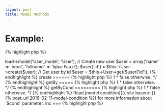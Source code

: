 ```yaml
---
layout: post
title: Model Methods
---
```


Example:
=======

{% highlight php %}
<?php

$this->load->model('User_model', 'User');

// Create new user
$user = array('name' => 'iqbal', 'fullname' => 'Iqbal Fauzi');
$user['id'] = $this->User->create($user);

// Get user by id
$user = $this->User->get($user['id']);
{% endhighlight %}

create
======

{% highlight php %}
<?php
/**
 * Insert new row to the table.
 *
 * @param array row The row to insert.
 *
 * @return integer id The new created id or false
 */
{% endhighlight %}

create_batch
============

{% highlight php %}
<?php
/**
 * Insert multiple rows at once.
 *
 * @param array rows List of the row to insert.
 *
 * @return boolean true on success false otherwise.
 */
{% endhighlight %}

get
===

{% highlight php %}
<?php
/**
 * Get row(s) by id.
 *
 * @param integer|array id The row(s) id.
 * @param integer total Total row to get, default to 1.
 * @param integer page Page number, only if `$total` is not 1 and not true.
 * @param array order field-order pair of the row to order. default id = DESC
 *
 * @return object if $total = [ 1 or true ]
 *         array if $total > 1
 *         false otherwise.
 */
{% endhighlight %}

getBy
=====

{% highlight php %}
<?php
/**
 * Get row(s) by some table field.
 *
 * @param string field The field name.
 * @param mixed|array value The `$field` row(s) value.
 * @param integer total Total row to get, default to 1.
 * @param integer page Page number, only if total is not 1 and not true.
 * @param array order field-order pair of the row to order. default id = DESC
 *
 * @return object if $total = [ 1 or true ]
 *         array if $total > 1
 *         false otherwise.
 */
{% endhighlight %}

getByCond
=========

{% highlight php %}
<?php
/**
 * Get row(s) by condition.
 *
 * @param string field The field name.
 * @param mixed|array value The `$field` row(s) value.
 * @param integer total Total row to get, default to true which mean all.
 * @param integer page Page number, only if total is not 1 and not true.
 * @param array order field-order pair of the row to order. default id = DESC
 *
 * @return object if $total = [ 1 or true ]
 *         array if $total > 1
 *         false otherwise.
 */
{% endhighlight %}

Read [model condition]({{ site.baseurl }}{% post_url 2016-02-11-model-condition %})
for more information about `$cond` parameter.

inc
===

{% highlight php %}
<?php
/**
 * Increase table field by 1 by id.
 *
 * @param integer|array id The row id or list of row id.
 * @param string field The field name to update.
 * @param integer total Total number the field to increase.
 *
 * @return true on success, false otherwise.
 */
{% endhighlight %}

incBy
=====

{% highlight php %}
<?php
/**
 * Increase table field by 1 by table field.
 *
 * @param string where_field The field for condition.
 * @param mixed|array value The row `$where_field` value or list of `$where_field` values.
 * @param string field The field name to update.
 * @param integer total Total number the field to increase.
 *
 * @return true on success, false otherwise.
 */
{% endhighlight %}

incByCond
=========

{% highlight php %}
<?php
/**
 * Increase table field by 1 by conditions
 *
 * @param array cond The conditions.
 * @param string field The field name to update.
 * @param integer total Total number the field to increase.
 *
 * @return true on success, false otherwise.
 */
{% endhighlight %}

Read [model condition]({{ site.baseurl }}{% post_url 2016-02-11-model-condition %})
for more information about `$cond` parameter.

dec
===

{% highlight php %}
<?php
/**
 * Decrease table field by 1 by id.
 *
 * @param integer|array id The row id or list of row id.
 * @param string field The field name to update.
 * @param integer total Total number the field to decrease.
 *
 * @return true on success, false otherwise.
 */
{% endhighlight %}

decBy
=====

{% highlight php %}
<?php
/**
 * Decrease table field by 1 by table field.
 *
 * @param string where_field The field for condition.
 * @param mixed|array value The row `$where_field` value or list of `$where_field` values.
 * @param string field The field name to update.
 * @param integer total Total number the field to decrease.
 *
 * @return true on success, false otherwise.
 */
{% endhighlight %}

decByCond
=========

{% highlight php %}
<?php
/**
 * Decrease table field by 1 by conditions
 *
 * @param array cond The conditions.
 * @param string field The field name to update.
 * @param integer total Total number the field to decrease.
 *
 * @return true on success, false otherwise.
 */
{% endhighlight %}

Read [model condition]({{ site.baseurl }}{% post_url 2016-02-11-model-condition %})
for more information about `$cond` parameter.

set
===

{% highlight php %}
<?php
/**
 * Update table by id.
 *
 * @param integer|array id The row id or list of row id.
 * @param array fields field-value pair of the new row data to update.
 *
 * @return true on success, false otherwise.
 */
{% endhighlight %}

setBy
=====

{% highlight php %}
<?php
/**
 * Update table by table field.
 *
 * @param string field The field name.
 * @param mixed|array value The field value for selection.
 * @param array fields field-value pair of new data to update to table.
 *
 * @return true on success, false otherwise.
 */
{% endhighlight %}

setByCond
=========

{% highlight php %}
<?php
/**
 * Update table by conditions
 *
 * @param array cond The conditions.
 * @param string fields field-value pair of new data to update to table
 *
 * @return true on success, false otherwise.
 */
{% endhighlight %}

Read [model condition]({{ site.baseurl }}{% post_url 2016-02-11-model-condition %})
for more information about `$cond` parameter.

remove
======

{% highlight php %}
<?php
/**
 * Remove row by id.
 *
 * @param integer|array id The row id or list of row id.
 *
 * @return true on success, false otherwise.
 */
{% endhighlight %}

removeBy
========

{% highlight php %}
<?php
/**
 * Remove rows by table field.
 *
 * @param string field The field name.
 * @param mixed|array value The field value for selection.
 *
 * @return true on success, false otherwise.
 */
{% endhighlight %}

removeByCond
============

{% highlight php %}
<?php
/**
 * Remove table by conditions
 *
 * @param array cond The conditions.
 * @param string fields field-value pair of new data to update to table
 *
 * @return true on success, false otherwise.
 */
{% endhighlight %}

Read [model condition]({{ site.baseurl }}{% post_url 2016-02-11-model-condition %})
for more information about `$cond` parameter.

max
===

{% highlight php %}
<?php
/**
 * Get max value of field.
 *
 * @param string field The field name to select.
 * 
 * @return integer max number or false.
 */
{% endhighlight %}

maxBy
=====

{% highlight php %}
<?php
/**
 * Get max value of field by field.
 *
 * @param string where_field The field for condition.
 * @param mixed|array value The row `$where_field` value or list of `$where_field` values.
 * @param string field The field name to calculate.
 *
 * @return integer max number or false.
 */
{% endhighlight %}

maxByCond
=========

{% highlight php %}
<?php
/**
 * Get max value of field by field.
 *
 * @param array cond The conditions.
 * @param string field The field name to calculate.
 *
 * @return integer max number or false.
 */
{% endhighlight %}

Read [model condition]({{ site.baseurl }}{% post_url 2016-02-11-model-condition %})
for more information about `$cond` parameter.

min
===

{% highlight php %}
<?php
/**
 * Get min value of field.
 *
 * @param string field The field name to select.
 * 
 * @return integer min number or false.
 */
{% endhighlight %}

minBy
=====

{% highlight php %}
<?php
/**
 * Get min value of field by field.
 *
 * @param string where_field The field for condition.
 * @param mixed|array value The row `$where_field` value or list of `$where_field` values.
 * @param string field The field name to calculate.
 *
 * @return integer min number or false.
 */
{% endhighlight %}

minByCond
=========

{% highlight php %}
<?php
/**
 * Get min value of field by field.
 *
 * @param array cond The conditions.
 * @param string field The field name to calculate.
 *
 * @return integer min number or false.
 */
{% endhighlight %}

Read [model condition]({{ site.baseurl }}{% post_url 2016-02-11-model-condition %})
for more information about `$cond` parameter.

count
=====

{% highlight php %}
<?php
/**
 * Get total rows
 *
 * @return integer total rows or false.
 */
{% endhighlight %}

countBy
=======

{% highlight php %}
<?php
/**
 * Get total rows by fields
 *
 * @param string field The field for condition.
 * @param mixed|array value The row `$field` value or list of `$field` values.
 *
 * @return integer total rows or false.
 */
{% endhighlight %}

countByCond
===========

{% highlight php %}
<?php
/**
 * Get total rows by conditions
 *
 * @param array cond The conditions.
 *
 * @return integer total rows or false.
 */
{% endhighlight %}

Read [model condition]({{ site.baseurl }}{% post_url 2016-02-11-model-condition %})
for more information about `$cond` parameter.

avg
===

{% highlight php %}
<?php
/**
 * Get avg value of field.
 *
 * @param string field The field name to calculate.
 * 
 * @return integer average or false.
 */
{% endhighlight %}

avgBy
=====

{% highlight php %}
<?php
/**
 * Get avg value of field by field.
 *
 * @param string where_field The field for condition.
 * @param mixed|array value The row `$where_field` value or list of `$where_field` values.
 * @param string field The field name to calculate.
 *
 * @return integer average number or false.
 */
{% endhighlight %}

avgByCond
=========

{% highlight php %}
<?php
/**
 * Get avg value of field by field.
 *
 * @param array cond The conditions.
 * @param string field The field name to calculate.
 *
 * @return integer avg number or false.
 */
{% endhighlight %}

Read [model condition]({{ site.baseurl }}{% post_url 2016-02-11-model-condition %})
for more information about `$cond` parameter.

sum
===

{% highlight php %}
<?php
/**
 * Get sum value of field.
 *
 * @param string field The field name to calculate.
 * 
 * @return integer sum or false.
 */
{% endhighlight %}

sumBy
=====

{% highlight php %}
<?php
/**
 * Get sum value of field by field.
 *
 * @param string where_field The field for condition.
 * @param mixed|array value The row `$where_field` value or list of `$where_field` values.
 * @param string field The field name to calculate.
 *
 * @return integer sum number or false.
 */
{% endhighlight %}

sumByCond
=========

{% highlight php %}
<?php
/**
 * Get sum value of field by field.
 *
 * @param array cond The conditions.
 * @param string field The field name to calculate.
 *
 * @return integer sum number or false.
 */
{% endhighlight %}

Read [model condition]({{ site.baseurl }}{% post_url 2016-02-11-model-condition %})
for more information about `$cond` parameter.